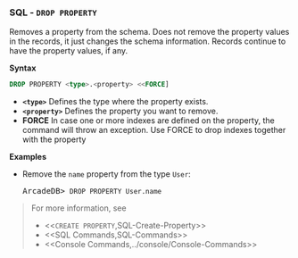 
### SQL - `DROP PROPERTY`

Removes a property from the schema.  Does not remove the property values in the records, it just changes the schema information.  Records continue to have the property values, if any.

**Syntax**

```sql
DROP PROPERTY <type>.<property> <<FORCE]
```

- **`<type>`** Defines the type where the property exists.
- **`<property>`** Defines the property you want to remove.
- **FORCE** In case one or more indexes are defined on the property, the command will throw an exception. Use FORCE to drop indexes together with the property

**Examples**

- Remove the `name` property from the type `User`:

  <pre>
  ArcadeDB> <code type="lang-sql userinput">DROP PROPERTY User.name</code>
  </pre>


>For more information, see
>- <<`CREATE PROPERTY`,SQL-Create-Property>>
>- <<SQL Commands,SQL-Commands>>
>- <<Console Commands,../console/Console-Commands>>
